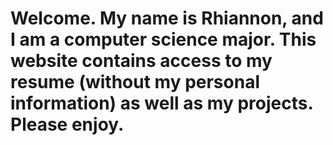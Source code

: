 # Welcome. My name is Rhiannon, and I am a computer science major. This website contains access to my resume (without my personal information) as well as my projects. Please enjoy.
